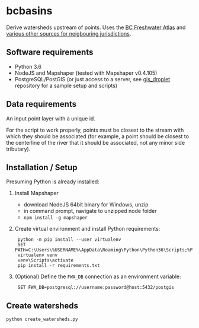 # bcbasins

Derive watersheds upstream of points. Uses the [BC Freshwater Atlas](https://www2.gov.bc.ca/gov/content/data/geographic-data-services/topographic-data/freshwater) and [various other sources for neigbouring jurisdictions](notes_cross_boundary.md).

## Software requirements

- Python 3.6
- NodeJS and Mapshaper (tested with Mapshaper v0.4.105)
- PostgreSQL/PostGIS (or just access to a server, see [gis_droplet](https://github.com/smnorris/gis_droplet) repository for a sample setup and scripts)


## Data requirements

An input point layer with a unique id.

For the script to work properly, points must be closest to the stream with which they should be associated (for example, a point should be closest to the centerline of the river that it should be associated, not any minor side tributary).


## Installation / Setup

Presuming Python is already installed:

1. Install Mapshaper
    - download NodeJS 64bit binary for Windows, unzip
    - in command prompt, navigate to unzipped node folder
    - `npm install -g mapshaper`

2. Create virtual environment and install Python requirements:

        python -m pip install --user virtualenv
        SET PATH=C:\Users\%USERNAME%\AppData\Roaming\Python\Python36\Scripts;%PATH%
        virtualenv venv
        venv\Scripts\activate
        pip install -r requirements.txt

3. (Optional) Define the `FWA_DB` connection as an environment variable:

        SET FWA_DB=postgresql://username:password@host:5432/postgis


## Create watersheds

    python create_watersheds.py
